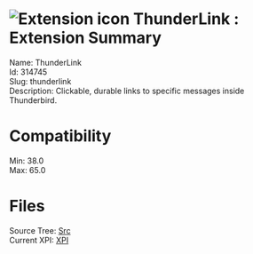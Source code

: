 # ![Extension icon](https://addons.thunderbird.net/static/img/addon-icons/downloads-64.png) ThunderLink : Extension Summary

Name: ThunderLink  
Id: 314745  
Slug: thunderlink  
Description: Clickable, durable links to specific messages inside Thunderbird.
  

# Compatibility
Min: 38.0  
Max: 65.0  

# Files

Source Tree: [Src](C:/Dev/Thunderbird/ThunderKdB/xall/x60/314745-thunderlink/src)  
Current XPI: [XPI](C:/Dev/Thunderbird/ThunderKdB/xall/x60/314745-thunderlink/xpi)  



